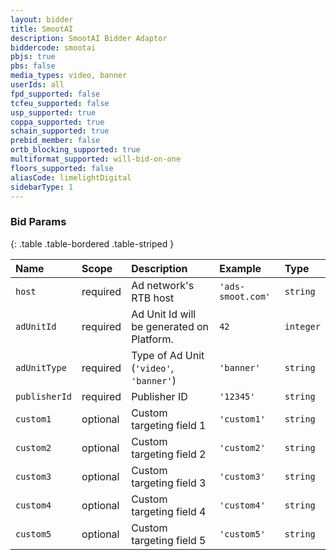 ```yaml
---
layout: bidder
title: SmootAI
description: SmootAI Bidder Adaptor
biddercode: smootai
pbjs: true
pbs: false
media_types: video, banner
userIds: all
fpd_supported: false
tcfeu_supported: false
usp_supported: true
coppa_supported: true
schain_supported: true
prebid_member: false
ortb_blocking_supported: true
multiformat_supported: will-bid-on-one
floors_supported: false
aliasCode: limelightDigital
sidebarType: 1
---
```


### Bid Params

{: .table .table-bordered .table-striped }

| Name          | Scope    | Description                                                   | Example             | Type      |
|:--------------|:---------|:--------------------------------------------------------------|:--------------------|:----------|
| `host`        | required | Ad network's RTB host                                         | `'ads-smoot.com'`   | `string`  |
| `adUnitId`    | required | Ad Unit Id will be generated on <Public title name> Platform. | `42`                | `integer` |
| `adUnitType`  | required | Type of Ad Unit (`'video'`, `'banner'`)                       | `'banner'`          | `string`  |
| `publisherId` | required | Publisher ID                                                  | `'12345'`           | `string`  |
| `custom1`     | optional | Custom targeting field 1                                      | `'custom1'`         | `string`  |
| `custom2`     | optional | Custom targeting field 2                                      | `'custom2'`         | `string`  |
| `custom3`     | optional | Custom targeting field 3                                      | `'custom3'`         | `string`  |
| `custom4`     | optional | Custom targeting field 4                                      | `'custom4'`         | `string`  |
| `custom5`     | optional | Custom targeting field 5                                      | `'custom5'`         | `string`  |
